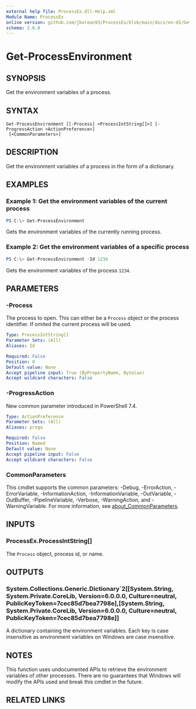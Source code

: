 ```yaml
---
external help file: ProcessEx.dll-Help.xml
Module Name: ProcessEx
online version: github.com/jborean93/ProcessEx/blob/main/docs/en-US/Get-ProcessEnvironment.md
schema: 2.0.0
---
```


# Get-ProcessEnvironment

## SYNOPSIS
Get the environment variables of a process.

## SYNTAX

```
Get-ProcessEnvironment [[-Process] <ProcessIntString[]>] [-ProgressAction <ActionPreference>]
 [<CommonParameters>]
```

## DESCRIPTION
Get the environment variables of a process in the form of a dictionary.

## EXAMPLES

### Example 1: Get the environment variables of the current process
```powershell
PS C:\> Get-ProcessEnvironment
```

Gets the environment variables of the currently running process.

### Example 2: Get the environment variables of a specific process
```powershell
PS C:\> Get-ProcessEnvironment -Id 1234
```

Gets the environment variables of the process `1234`.

## PARAMETERS

### -Process
The process to open.
This can either be a `Process` object or the process identifier.
If omited the current process will be used.

```yaml
Type: ProcessIntString[]
Parameter Sets: (All)
Aliases: Id

Required: False
Position: 0
Default value: None
Accept pipeline input: True (ByPropertyName, ByValue)
Accept wildcard characters: False
```

### -ProgressAction
New common parameter introduced in PowerShell 7.4.

```yaml
Type: ActionPreference
Parameter Sets: (All)
Aliases: proga

Required: False
Position: Named
Default value: None
Accept pipeline input: False
Accept wildcard characters: False
```

### CommonParameters
This cmdlet supports the common parameters: -Debug, -ErrorAction, -ErrorVariable, -InformationAction, -InformationVariable, -OutVariable, -OutBuffer, -PipelineVariable, -Verbose, -WarningAction, and -WarningVariable. For more information, see [about_CommonParameters](http://go.microsoft.com/fwlink/?LinkID=113216).

## INPUTS

### ProcessEx.ProcessIntString[]
The `Process` object, process id, or name.

## OUTPUTS

### System.Collections.Generic.Dictionary`2[[System.String, System.Private.CoreLib, Version=6.0.0.0, Culture=neutral, PublicKeyToken=7cec85d7bea7798e],[System.String, System.Private.CoreLib, Version=6.0.0.0, Culture=neutral, PublicKeyToken=7cec85d7bea7798e]]
A dictionary containing the environment variables. Each key is case insensitive as environment variables on Windows are case insensitive.

## NOTES
This function uses undocumented APIs to retrieve the environment variables of other processes.
There are no guarantees that Windows will modify the APIs used and break this cmdlet in the future.

## RELATED LINKS
